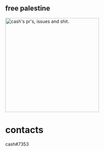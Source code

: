 ## free palestine

<img height="295em" src="https://activity-graph.herokuapp.com/graph?username=absstract&theme=gruvbox" alt="cash's pr's, issues and shit.">
</a></div>

# contacts 
cash#7353
